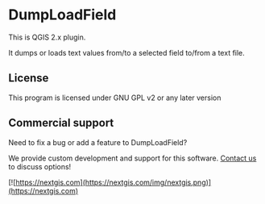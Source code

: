 DumpLoadField
=============

This is QGIS 2.x plugin.

It dumps or loads text values from/to a selected field to/from a text file.

License
-------------
This program is licensed under GNU GPL v2 or any later version

Commercial support
----------
Need to fix a bug or add a feature to DumpLoadField? 

We provide custom development and support for this software. [Contact us](https://nextgis.com/contact/) to discuss options!

[![https://nextgis.com](https://nextgis.com/img/nextgis.png)](https://nextgis.com)
